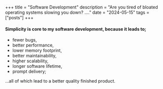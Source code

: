 +++
title = "Software Development"
description = "Are you tired of bloated operating systems slowing you down? ...."
date = "2024-05-15"
tags = ["posts"]
+++

#### Simplicity is core to my software development, because it leads to;

* fewer bugs,
* better performance,
* lower memory footprint,
* better maintainability,
* higher scalability,
* longer software lifetime,
* prompt delivery;

…all of which lead to a better quality finished product.
